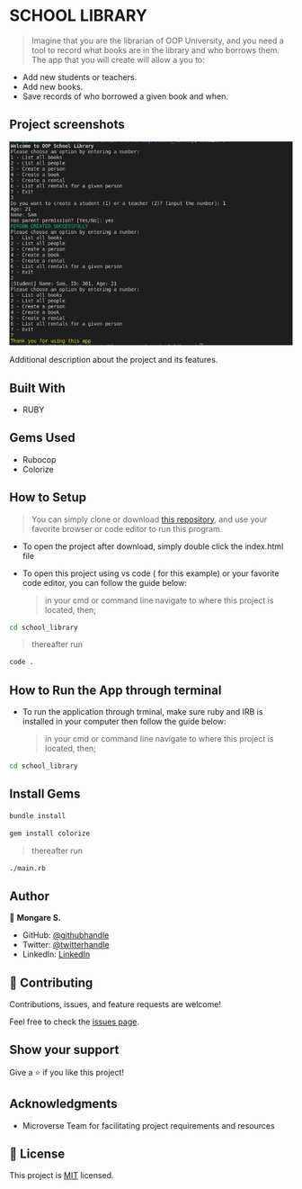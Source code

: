 # SCHOOL LIBRARY

> Imagine that you are the librarian of OOP University, and you need a tool to record what books are in the library and who borrows them. The app that you will create will allow a you to:  
- Add new students or teachers. 
- Add new books.
- Save records of who borrowed a given book and when.

## Project screenshots

![screenshot(COMING SOON)](./app_screenshot.png)

Additional description about the project and its features.

## Built With

- RUBY

## Gems Used

- Rubocop
- Colorize

## How to Setup

> You can simply clone or download [this repository](https://github.com/Mosams/school_library.git), and use your favorite browser or code editor to run this program.

- To open the project after download, simply double click the index.html file

- To open this project using vs code ( for this example) or your favorite code editor, you can follow the guide below:
  > in your cmd or command line navigate to where this project is located, then;

```cmd
cd school_library
```

> thereafter run

```cmd
code .
```

## How to Run the App through terminal

- To run the application through trminal, make sure ruby and IRB is installed in your computer then follow the guide below:
  > in your cmd or command line navigate to where this project is located, then;

```cmd
cd school_library
```

## Install Gems


```cmd
bundle install
```
```cmd
gem install colorize
```

> thereafter run

```cmd
./main.rb
```

## Author

👤 **Mongare S.**

- GitHub: [@githubhandle](https://github.com/Mosams/)
- Twitter: [@twitterhandle](https://twitter.com/sam_mongare)
- LinkedIn: [LinkedIn](https://www.linkedin.com/in/sammy-mongare-b8288310b/)

## 🤝 Contributing

Contributions, issues, and feature requests are welcome!

Feel free to check the [issues page](../../issues/).

## Show your support

Give a ⭐️ if you like this project!

## Acknowledgments

- Microverse Team for facilitating project requirements and resources

## 📝 License

This project is [MIT](./MIT.md) licensed.